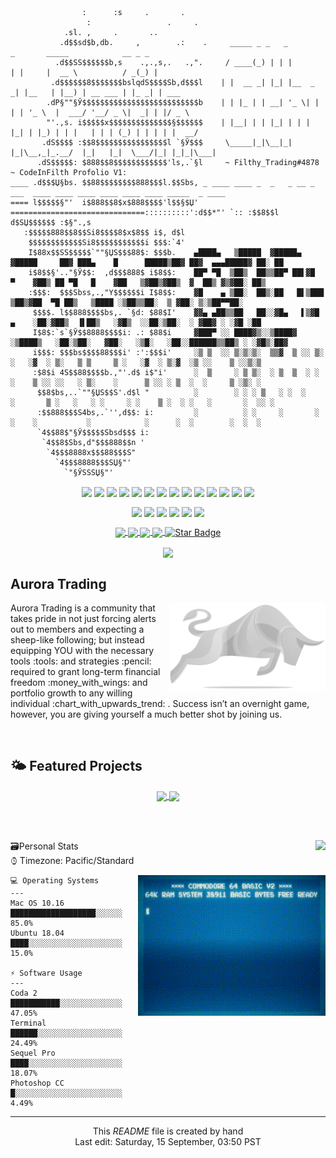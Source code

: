 
<!-- 
<a href="https://github.com/CodeInFilth">
  <img align="center" width="1080px" height="125px" src="https://github-widgetbox.vercel.app/api/profile?username=CodeInFilth&data=followers,repositories,stars,commits">
</a>
 -->

```text
                :      :s     .       .         
                 :                 .     .      
            .sl. ,     .       ..                    
           .d$$sd$b,db.     ,        .:    .     _____ _ _   _           _       _____            __ _ _               
          .d$$SS$$$$$$b,s    .,.,s,.   .,".     / ____(_) | | |         | |     |  __ \          / _(_) |     
         .d$$$$$$8$$$$$$$bslqdS$$$$Sb,d$$$l    | |  __ _| |_| |__  _   _| |__   | |__) | __ ___ | |_ _| | ___ 
        .dP§""§Ў$$$$$$$$$$$$$$$$$$$$$$$$$$b    | | |_ | | __| '_ \| | | | '_ \  |  ___/ '__/ _ \|  _| | |/ _ \
        "'.,s. i$$$$$x$$$$$$$$$$$$$$§$$$$$$	   | |__| | | |_| | | | |_| | |_) | | |   | | | (_) | | | | |  __/
       .dS$$$$ :$$8$$$$$$$$$$$$$$$$l `§Ў$$$     \_____|_|\__|_| |_|\__,_|_.__/  |_|   |_|  \___/|_| |_|_|\___|
      .dS$$$$$: $888$$8$$$$$$$$$$$$'ls,.`§l     ~ Filthy_Trading#4878            ~ CodeInFilth Profolio V1:
____ .d$$$Џ§bs. $$88$$$$$$$$888$$$l.$$Sbs, _ ____ ____ _  _   _ __ _   ___  ____ ____ ____ ____ ____ ____ _____  _ ____
==== l$$$$$§"'  i$888$$8$x$888$$$$'l$$§$Џ' ==============================::::::::::':d$$*"' `:: :$$8$$l d$SЏ$$$$$$ :$§".,s
   :$$$$$888$$8$$Si8$$$$8$x$8$$ i$, d$l      
    $$$$$$$$$$$$Si8$$$$$$$$$$$i $$$:`4'      
    I$88x$$SS$$$$$`""§ЏS$$$88$: $$$b.    ▄████▄   ▒█████  ▓█████▄ ▓█████     ██▓ ███▄    █      █████▒██▓ ██▓  ▄▄▄█████▓ ██░ ██       
    i$8$$§'.."§Ў$$:  ,d$$$888$ i$8$$:    ██▀ ▀█  ▒██▒  ██▒▒██▀ ██▌▓█   ▀    ▓██▒ ██ ▀█   █    ▓██   ▒▓██▒▓██▒  ▓  ██▒ ▓▒▓██░ ██▒ 
    :$$$:  $$$Sbss,.,"Y$$$$$$i I$8$$:    ▓█    ▄ ▒██░  ██▒░██   █▌▒███      ▒██▒▓██  ▀█ ██▒   ▒████ ░▒██▒▒██░  ▒ ▓██░ ▒░▒██▀▀██░ 
     $$$$. l$$888$$$$bs,. `§d: $88$I'    ▓▓▄ ▄██▒▒██   ██░░▓█▄   ▌▒▓█  ▄    ░██░▓██▒  ▐▌██▒   ░▓█▒  ░░██░▒██░  ░ ▓██▓ ░ ░▓█ ░██ 
     I$8$:`s`§Ў$$8888$$$$i: .: $88$i     ▓███▀ ░░ ████▓▒░░▒████▓ ░▒████▒   ░██░▒██░   ▓██░   ░▒█░   ░██░░██████▒▒██▒ ░ ░▓█▒░██▓
     i$$$: $$$bs$$$$88$$$i' :':$$$i'     ░▒ ▒  ░░ ▒░▒░▒░  ▒▒▓  ▒ ░░ ▒░ ░   ░▓  ░ ▒░   ▒ ▒     ▒ ░   ░▓  ░ ▒░▓  ░▒ ░░    ▒ ░░▒░▒
     :$8$i 4S$$88$$$$b.,"'.d$ i$"i'      ░  ▒     ░ ▒ ▒░  ░ ▒  ▒  ░ ░  ░    ▒ ░░ ░░   ░ ▒░    ░      ▒ ░░ ░ ▒  ░  ░     ▒ ░▒░ ░
      $$8$bs,..`""§ЏS$$S'.d$l "          ░        ░ ░ ░ ▒   ░ ░  ░    ░       ▒ ░   ░   ░ ░     ░ ░    ▒ ░  ░ ░   ░       ░  ░░ ░
      :$$888$$$S4bs,.`'',d$$: i:         ░          ░ ░     ░       ░  ░    ░           ░            ░      ░  ░        ░  ░  ░
      `4$$88$"§Ў$$$$$Sbsd$$$ i:        
       `4$$8$Sbs,d"$$$888$$n '         
        `4$$$8888x$$$88$$$S"           
          `4$$$8888$$$SЏ§"'            
            `"§ЎSSSЏ§"'         

```

<p align="center">
  <img align="center" src="https://img.shields.io/badge/Editor-HTML5-informational?style=flat&logo=html5&logoColor=white&color=aeb5bc">
  <img align="center" src="https://img.shields.io/badge/Code-Python3-informational?&logo=python&logoColor=white&style=flat&color=aeb5bc">
  <img align="center" src="https://img.shields.io/badge/Code-JavaScript-informational?style=flat&logo=javascript&logoColor=white&color=aeb5bc">
  <img align="center" src="https://img.shields.io/badge/Code-CSS-informational?style=flat&logo=css3&logoColor=white&color=aeb5bc">
  <img align="center" src="https://img.shields.io/badge/Code-React-informational?style=flat&logo=react&logoColor=white&color=aeb5bc">
  <img align="center" src="https://img.shields.io/badge/Database-MS%20SQL%20Server-informational?style=flat&logo=microsoftsqlserver&logoColor=white&color=aeb5bc">
  <img align="center" src="https://img.shields.io/badge/Tools-MySQL-informational?style=flat&logo=MySQL&logoColor=white&color=aeb5bc">
  <img align="center" src="https://img.shields.io/badge/Query-SQLite-informational?style=flat&logo=sqlite&logoColor=white&color=aeb5bc">
 
  <img align="center" src="https://img.shields.io/badge/Tools-PHP-informational?style=flat&logo=PHP&logoColor=white&color=aeb5bc">
  <img align="center" src="https://img.shields.io/badge/Shell-Bash-informational?style=flat&logo=gnu-bash&logoColor=white&color=aeb5bc">
  <img align="center" src="https://img.shields.io/badge/Tool-Git-F05032?style=flat&logo=git&logoColor=white&color=aeb5bc" />
  <img align="center" src="https://img.shields.io/badge/Framework-Angular-DD0031?style=flat&logo=angular&logoColor=white&color=aeb5bc">
  <img align="center" src="https://img.shields.io/badge/Tool-NPM-CB3837?style=flat&logo=npm&logoColor=white&color=aeb5bc">
  <img align="center" src="https://img.shields.io/badge/Code-Nodejs-43853d?style=flat&logo=Node.js&logoColor=white&color=aeb5bc">
<!--   <img alt="TypeScript" src="https://img.shields.io/badge/-TypeScript-%233178C6?style=flat-square&logo=TypeScript&logoColor=aeb5bc" /> -->
</p>

<p align="center">
  <img align="center" src="https://img.shields.io/badge/-🩸%20Heartbleed-000">
  <img align="center" src="https://img.shields.io/badge/-🌊%20SYN%20Flood-000">
  <img align="center" src="https://img.shields.io/badge/-🗂%20Packet%20Sniffing%20%26%20Spoofing-000">
  <img align="center" src="https://img.shields.io/badge/-💉%20SQL%20Injection-000">
  <img align="center" src="https://img.shields.io/badge/-🛡%20Spectre%20%26%20Meltdown-000">
  <img align="center" src="https://img.shields.io/badge/-🌐%20Network%20Tools-000">
</p>

  <p align="center">
   <a target="_blank" rel="noopener noreferrer" href="#">
      <img align="center" src="https://img.shields.io/badge/Buy%20me%20Coffee-%24%20USD?color=28648a">
  </a>
<!--    <a target="_blank" rel="noopener noreferrer" href="#">
     <img align="center" src="https://img.shields.io/badge/php-%5E7.1.3-blue">
  </a> -->
   <a target="_blank" rel="noopener noreferrer" href="#">
     <img align="center" src="https://img.shields.io/badge/uptime-99.999%25-green?color=28648a">
  </a>
<!--    <a target="_blank" rel="noopener noreferrer" href="#">
       <img align="center" src="https://img.shields.io/badge/python-3.8-blue&color=6aa6f8">
   </a> -->
   <a target="_blank" rel="noopener noreferrer" href="#">
     <img align="center" src="https://img.shields.io/discord/826258453391081524?color=28648a">
   </a>
   <a target="_blank" rel="noopener noreferrer" href="#">
     <img align="center" src="https://img.shields.io/github/sponsors/codeinfilth?color=28648a">
   </a>
   <a target="_blank" rel="noopener noreferrer" href="#">
     <img align="center" src="https://img.shields.io/static/v1?label=%F0%9F%8C%9F&amp;message=Stars&amp;style=style=flat&amp;color=28648a" alt="Star Badge">
   </a>
</p>
<p align="center">
  <img align="center" src="https://img.shields.io/website?down_color=Red&down_message=Aurora%20Trading%20%5B%20Offline%20%5D&badge&up_color=Green&up_message=Aurora%20Trading%20%5B%20Online%20%5D&url=http%3A%2F%2Fauroratrades.com%2F">
</p>


<h2 align="left">Aurora Trading</h2>

<p>
  <img width="250" align='right' src="https://raw.githubusercontent.com/CodeInFilth/CodeInFilth/root/inc/png/logo_Aurora.png">
  
  <a aligh="right">
        Aurora Trading is a community that takes pride in not just forcing alerts out to members and expecting a sheep-like following; but instead equipping YOU with the necessary tools :tools: and strategies :pencil: required to grant long-term financial freedom :money_with_wings: and portfolio growth to any willing individual :chart_with_upwards_trend: . Success isn’t an overnight game, however, you are giving yourself a much better shot by joining us.
   </a>
</p>

<br/>

## 🌤 Featured Projects
<p align="center">
  <a href="https://github.com/CodeInFilth/Auto-DM-Discord">
    <img align="center" width="425px" src="https://github-readme-stats-filthy.vercel.app/api/pin/?username=CodeInFilth&repo=Auto-DM-Discord&theme=purge">
  </a>
  <a href="https://github.com/CodeInFilth/Disc-DM-from-MYSQL">
    <img align="center" width="425px" src="https://github-readme-stats-filthy.vercel.app/api/pin/?username=CodeInFilth&repo=Disc-DM-from-MYSQL&theme=purge">
  </a>
</p>


<!--START_SECTION:waka-->
<!-- I'm an early 🐤 -->
<!--END_SECTION:waka-->


<!-- continued projects insert--->


<br/><br/>


<!--- ddivider PSD  ??  -->
<a href="https://github.com/CodeInFilth"><img align="right" src="https://visitor-badge.laobi.icu/badge?page_id=CodeInFilth.CodeInFilth"></a>

🗃Personal Stats&emsp;&emsp;&emsp;&emsp;&emsp;&emsp;&emsp;&emsp;&emsp;&emsp;&emsp;&emsp;&emsp;&emsp;&emsp;&emsp;&emsp;&emsp;&emsp;&emsp;&emsp;&emsp;&emsp;&emsp;&emsp;&emsp;&emsp; ⌚︎ Timezone: Pacific/Standard

<img align="right" alt="GIF" src="https://raw.githubusercontent.com/CodeInFilth/CodeInFilth/root/inc/gif/basicProfile.gif" height="225px"/>


```text
💻 Operating Systems
---
Mac OS 10.16              ███████████████████░░░░░░    85.0% 
Ubuntu 18.04              ████░░░░░░░░░░░░░░░░░░░░░    15.0% 

⚡ Software Usage
---
Coda 2                    ███████████░░░░░░░░░░░░░░    47.05%
Terminal                  ██████░░░░░░░░░░░░░░░░░░░    24.49%
Sequel Pro                ████░░░░░░░░░░░░░░░░░░░░░    18.07%
Photoshop CC              █░░░░░░░░░░░░░░░░░░░░░░░░     4.49%

```

---
<p align="center">This <i>README</i> file is created by hand</br>Last edit: Saturday, 15 September, 03:50 PST</p>

<!--
<p align="center"><img src="https://github.com/thmsgbrt/thmsgbrt/workflows/README%20build/badge.svg" /> <img alt="Stars" src="https://img.shields.io/github/stars/codeinfilth/codeinfilth?style=flat-square&labelColor=343b41"/> <img alt="Forks" src="https://img.shields.io/github/forks/codeinfilth/codeinfilth?style=flat-square&labelColor=343b41"/>
-->
